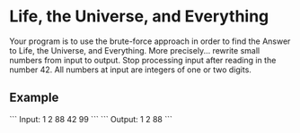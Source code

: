 <h1>Life, the Universe, and Everything</h1>

<p>
Your program is to use the brute-force approach in order to find the Answer to Life, the Universe, and Everything. More precisely... rewrite small numbers from input to output. Stop processing input after reading in the number 42. All numbers at input are integers of one or two digits.
</p>

<h2>Example</h2>
```
Input:
1
2
88
42
99
```
```
Output:
1
2
88
```

